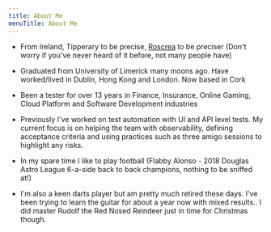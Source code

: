 ```yaml
---
title: About Me
menuTitle: About Me
---
```


+ From Ireland, Tipperary to be precise, <a href="https://en.wikipedia.org/wiki/Roscrea">Roscrea</a> to be preciser (Don't worry if you've never heard of it before, not many people have)

+ Graduated from University of Limerick many moons ago. Have worked/lived in Dublin, Hong Kong and London. Now based in Cork

+ Been a tester for over 13 years in Finance, Insurance, Online Gaming, Cloud Platform and Software Development industries

+ Previously I've worked on test automation with UI and API level tests. My current focus is on helping the team with observability, defining acceptance criteria and using practices such as three amigo sessions to highlight any risks.

+ In my spare time I like to play football (Flabby Alonso - 2018 Douglas Astro League 6-a-side back to back champions, nothing to be sniffed at!)

+ I'm also a keen darts player but am pretty much retired these days. I've been trying to learn the guitar for about a year now with mixed results.. I did master Rudolf the Red Nosed Reindeer just in time for Christmas though.
